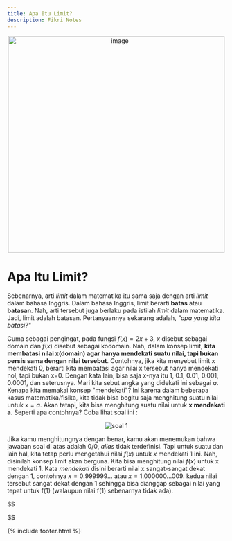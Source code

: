 ```yaml
---
title: Apa Itu Limit?
description: Fikri Notes
---
```


<link rel="shortcut icon" type="image/png" href="https://fikrinotes.netlify.app/logo_fix.png">

<center>
<img alt="image" src="https://miro.medium.com/max/1128/1*5Tu6aWuWveoyX-5HYnksRA.png" width="500"/>
</center>

# Apa Itu Limit?
Sebenarnya, arti _limit_ dalam matematika itu sama saja dengan arti _limit_ dalam bahasa Inggris. Dalam bahasa Inggris, limit berarti **batas** atau **batasan**. Nah, arti tersebut juga berlaku pada istilah _limit_ dalam matematika. Jadi, limit adalah batasan. Pertanyaannya sekarang adalah, _"apa yang kita batasi?"_

Cuma sebagai pengingat, pada fungsi $f(x)=2x+3$, $x$ disebut sebagai domain dan $f(x)$ disebut sebagai kodomain. Nah, dalam konsep limit, **kita membatasi nilai x(domain) agar hanya mendekati suatu nilai, tapi bukan persis sama dengan nilai tersebut**. Contohnya, jika kita menyebut limit x mendekati 0, berarti kita membatasi agar nilai x tersebut hanya mendekati nol, tapi bukan x=0. Dengan kata lain, bisa saja x-nya itu 1, 0.1, 0.01, 0.001, 0.0001, dan seterusnya. Mari kita sebut angka yang didekati ini sebagai $a$. Kenapa kita memakai konsep "mendekati"? Ini karena dalam beberapa kasus matematika/fisika, kita tidak bisa begitu saja menghitung suatu nilai untuk $x=a$. Akan tetapi, kita bisa menghitung suatu nilai untuk **x mendekati a**. Seperti apa contohnya? Coba lihat soal ini :

<center>
<img alt="soal 1" src="https://miro.medium.com/max/1128/1*qW8l8rBLkioPkRz5hL-j2g.png"/>
</center>

Jika kamu menghitungnya dengan benar, kamu akan menemukan bahwa jawaban soal di atas adalah 0/0, _alias_ tidak terdefinisi. Tapi untuk suatu dan lain hal, kita tetap perlu mengetahui nilai $f(x)$ untuk $x$ mendekati 1 ini. Nah, disinilah konsep limit akan berguna. Kita bisa menghitung nilai $f(x)$ untuk x mendekati 1. Kata _mendekati_ disini berarti nilai x sangat-sangat dekat dengan 1, contohnya $x=0.999999...$ atau $x=1.000000...009$. kedua nilai tersebut sangat dekat dengan 1 sehingga bisa dianggap sebagai nilai yang tepat untuk f(1) (walaupun nilai f(1) sebenarnya tidak ada).



$$

$$  





{% include footer.html %}
